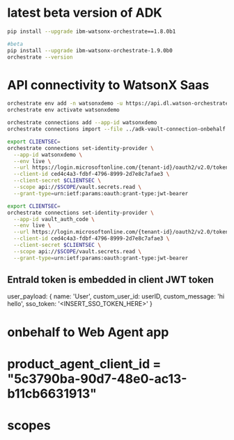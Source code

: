 # latest beta version of ADK

```bash
pip install --upgrade ibm-watsonx-orchestrate==1.8.0b1
```

```bash
#beta
pip install --upgrade ibm-watsonx-orchestrate-1.9.0b0
orchestrate --version
```

# API connectivity to WatsonX Saas

```bash
orchestrate env add -n watsonxdemo -u https://api.dl.watson-orchestrate.ibm.com/instances/20250714-0709-5414-209e-b6b83c9152dc -t mcsp
orchestrate env activate watsonxdemo 
```

```bash
orchestrate connections add --app-id watsonxdemo
orchestrate connections import --file ../adk-vault-connection-onbehalf.yaml
```

```bash
export CLIENTSEC=
orchestrate connections set-identity-provider \
  --app-id watsonxdemo \
  --env live \
  --url https://login.microsoftonline.com/{tenant-id}/oauth2/v2.0/token \
  --client-id ced4c4a3-fdbf-4796-8999-2d7e8c7afae3 \
  --client-secret $CLIENTSEC \
  --scope api://$SCOPE/vault.secrets.read \
  --grant-type=urn:ietf:params:oauth:grant-type:jwt-bearer
```



```bash
export CLIENTSEC=
orchestrate connections set-identity-provider \
  --app-id vault_auth_code \
  --env live \
  --url https://login.microsoftonline.com/{tenant-id}/oauth2/v2.0/token \
  --client-id ced4c4a3-fdbf-4796-8999-2d7e8c7afae3 \
  --client-secret $CLIENTSEC \
  --scope api://$SCOPE/vault.secrets.read \
  --grant-type=urn:ietf:params:oauth:grant-type:jwt-bearer
```



## EntraId token is embedded in client JWT token

user_payload: {
name: 'User',
custom_user_id: userID,
custom_message: 'hi hello',
sso_token: '<INSERT_SSO_TOKEN_HERE>'
}

# onbehalf to Web Agent app 
# product_agent_client_id = "5c3790ba-90d7-48e0-ac13-b11cb6631913"
# scopes 